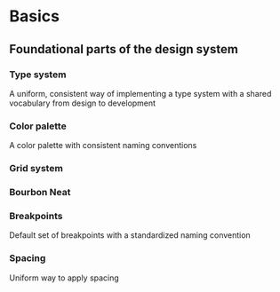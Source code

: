 # Basics
## Foundational parts of the design system

### Type system
A uniform, consistent way of implementing a type system with a shared vocabulary from design to development

### Color palette
A color palette with consistent naming conventions

### Grid system

### Bourbon Neat

### Breakpoints
Default set of breakpoints with a standardized naming convention

### Spacing
Uniform way to apply spacing
